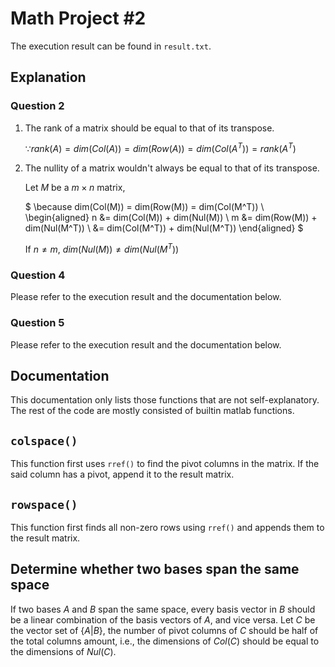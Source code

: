 # Math Project #2

The execution result can be found in `result.txt`.

## Explanation

### Question 2

1. The rank of a matrix should be equal to that of its transpose.

   $\because rank(A) = dim(Col(A)) = dim(Row(A)) = dim(Col(A^T)) = rank(A^T)$

2. The nullity of a matrix wouldn't always be equal to that of its transpose.
   
   Let $M$ be a $m \times n$ matrix,

   $
   \because dim(Col(M)) = dim(Row(M)) = dim(Col(M^T)) \\
   \begin{aligned}
   n &= dim(Col(M)) + dim(Nul(M))       \\
   m &= dim(Row(M)) + dim(Nul(M^T))     \\
     &= dim(Col(M^T)) + dim(Nul(M^T))
   \end{aligned}
   $

   If $n \neq m$, $dim(Nul(M)) \neq dim(Nul(M^T))$

### Question 4

Please refer to the execution result and the documentation below.

### Question 5

Please refer to the execution result and the documentation below.

## Documentation

This documentation only lists those functions that are not self-explanatory.
The rest of the code are mostly consisted of builtin matlab functions.

## `colspace()`

This function first uses `rref()` to find the pivot columns in the matrix.
If the said column has a pivot, append it to the result matrix.

## `rowspace()`

This function first finds all non-zero rows using `rref()` and appends them to the result matrix.

## Determine whether two bases span the same space

If two bases $A$ and $B$ span the same space,
every basis vector in $B$ should be a linear combination of the basis vectors of $A$, and vice versa.
Let $C$ be the vector set of $\{ A | B \}$, the number of pivot columns of $C$ should be half of the total columns amount, i.e., the dimensions of $Col(C)$ should be equal to the dimensions of $Nul(C)$.

